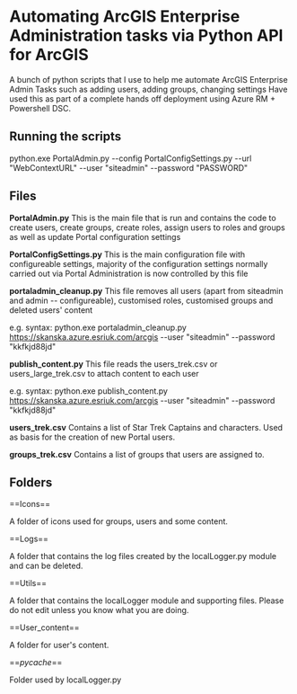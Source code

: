 # Automating ArcGIS Enterprise Administration tasks via Python API for ArcGIS

A bunch of python scripts that I use to help me automate ArcGIS Enterprise Admin Tasks such as adding users, adding groups, changing settings
Have used this as part of a complete hands off deployment using Azure RM + Powershell DSC.

## Running the scripts

python.exe PortalAdmin.py --config PortalConfigSettings.py --url "WebContextURL" --user "siteadmin" --password "PASSWORD"

## Files

**PortalAdmin.py**
This is the main file that is run and contains the code to create users, create groups, create roles, assign users to roles and groups as well as update Portal configuration settings

**PortalConfigSettings.py**
This is the main configuration file with configureable settings, majority of the configuration settings normally carried out via Portal Administration is now controlled by this file

**portaladmin_cleanup.py**
This file removes all users (apart from siteadmin and admin -- configureable), customised roles, customised groups and deleted users' content

e.g. syntax:
python.exe portaladmin_cleanup.py <https://skanska.azure.esriuk.com/arcgis> --user "siteadmin" --password "kkfkjd88jd"

**publish_content.py**
This file reads the users_trek.csv or users_large_trek.csv to attach content to each user

e.g. syntax:
python.exe publish_content.py <https://skanska.azure.esriuk.com/arcgis> --user "siteadmin" --password "kkfkjd88jd"

**users_trek.csv**
Contains a list of Star Trek Captains and characters. Used as basis for the creation of new Portal users.

**groups_trek.csv**
Contains a list of groups that users are assigned to.

## Folders

==Icons==

A folder of icons used for groups, users and some content.

==Logs==

A folder that contains the log files created by the localLogger.py module and can be deleted.

==Utils==

A folder that contains the localLogger module and supporting files. Please do not edit unless you know what you are doing.

==User_content==

A folder for user's content.

==_pycache_==

Folder used by localLogger.py